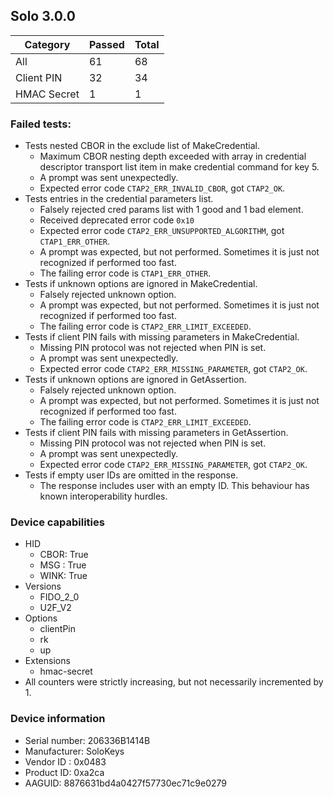 ## Solo 3.0.0

| Category    |   Passed |   Total |
|-------------|----------|---------|
| All         |       61 |      68 |
| Client PIN  |       32 |      34 |
| HMAC Secret |        1 |       1 |

### Failed tests:

* Tests nested CBOR in the exclude list of MakeCredential.
  * Maximum CBOR nesting depth exceeded with array in credential descriptor transport list item in make credential command for key 5.
  * A prompt was sent unexpectedly.
  * Expected error code `CTAP2_ERR_INVALID_CBOR`, got `CTAP2_OK`.
* Tests entries in the credential parameters list.
  * Falsely rejected cred params list with 1 good and 1 bad element.
  * Received deprecated error code `0x10`
  * Expected error code `CTAP2_ERR_UNSUPPORTED_ALGORITHM`, got `CTAP1_ERR_OTHER`.
  * A prompt was expected, but not performed. Sometimes it is just not recognized if performed too fast.
  * The failing error code is `CTAP1_ERR_OTHER`.
* Tests if unknown options are ignored in MakeCredential.
  * Falsely rejected unknown option.
  * A prompt was expected, but not performed. Sometimes it is just not recognized if performed too fast.
  * The failing error code is `CTAP2_ERR_LIMIT_EXCEEDED`.
* Tests if client PIN fails with missing parameters in MakeCredential.
  * Missing PIN protocol was not rejected when PIN is set.
  * A prompt was sent unexpectedly.
  * Expected error code `CTAP2_ERR_MISSING_PARAMETER`, got `CTAP2_OK`.
* Tests if unknown options are ignored in GetAssertion.
  * Falsely rejected unknown option.
  * A prompt was expected, but not performed. Sometimes it is just not recognized if performed too fast.
  * The failing error code is `CTAP2_ERR_LIMIT_EXCEEDED`.
* Tests if client PIN fails with missing parameters in GetAssertion.
  * Missing PIN protocol was not rejected when PIN is set.
  * A prompt was sent unexpectedly.
  * Expected error code `CTAP2_ERR_MISSING_PARAMETER`, got `CTAP2_OK`.
* Tests if empty user IDs are omitted in the response.
  * The response includes user with an empty ID. This behaviour has known interoperability hurdles.

### Device capabilities

* HID
  * CBOR: True
  * MSG : True
  * WINK: True
* Versions
  * FIDO_2_0
  * U2F_V2
* Options
  * clientPin
  * rk
  * up
* Extensions
  * hmac-secret
* All counters were strictly increasing, but not necessarily incremented by 1.

### Device information

* Serial number: 206336B1414B
* Manufacturer: SoloKeys
* Vendor ID : 0x0483
* Product ID: 0xa2ca
* AAGUID: 8876631bd4a0427f57730ec71c9e0279
